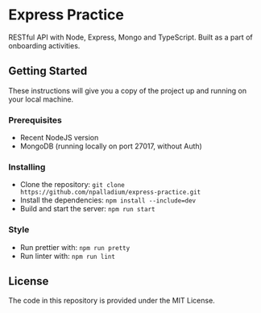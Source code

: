 # Express Practice
RESTful API with Node, Express, Mongo and TypeScript. Built as a part of onboarding activities.

## Getting Started

These instructions will give you a copy of the project up and running on your local machine.

### Prerequisites

- Recent NodeJS version
- MongoDB (running locally on port 27017, without Auth)

### Installing
- Clone the repository:
  ```git clone https://github.com/npalladium/express-practice.git```
- Install the dependencies:
  ```npm install --include=dev```
- Build and start the server:
  ```npm run start```

### Style
- Run prettier with:
  ```npm run pretty```
- Run linter with:
  ```npm run lint```

## License
The code in this repository is provided under the MIT License.
